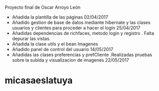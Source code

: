Proyecto final de Oscar Arroyo León
- Añadida la plantilla de las páginas
02/04/2017
- Añadido gestion de base de datos mediante hibernate y las clases usuarios y clientes para proceder a hacer el login
25/04/2017
- Añadidas dependencias de richfaces,  metodo login y registro . Falta depurar las vistas.
- Añadida la clase utils y el bean Imagenes
- Añadido panel de control del usuario 14/05/2017
- Añadidas las clases preferencias y prefCliente .Realizadas pruebas sobre la subida y visualizacion de imagenes 22/05/2017
# micasaeslatuya
